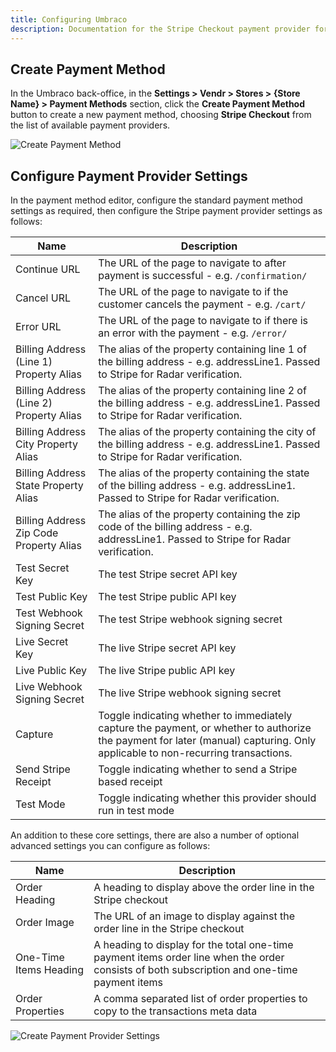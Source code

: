 ```yaml
---
title: Configuring Umbraco
description: Documentation for the Stripe Checkout payment provider for Vendr, the eCommerce solution for Umbraco v8+
---
```


## Create Payment Method

In the Umbraco back-office, in the **Settings > Vendr > Stores > {Store Name} > Payment Methods** section, click the **Create Payment Method** button to create a new payment method, choosing **Stripe Checkout** from the list of available payment providers.

![Create Payment Method](~/assets/images/screenshots/stripe/umbraco_create_payment_method.png)

## Configure Payment Provider Settings

In the payment method editor, configure the standard payment method settings as required, then configure the Stripe payment provider settings as follows:

| Name | Description |
| ---- | ----------- |
| Continue URL | The URL of the page to navigate to after payment is successful - e.g. `/confirmation/` |
| Cancel URL | The URL of the page to navigate to if the customer cancels the payment - e.g. `/cart/` |
| Error URL | The URL of the page to navigate to if there is an error with the payment - e.g. `/error/` |
| Billing Address (Line 1) Property Alias | The alias of the property containing line 1 of the billing address - e.g. addressLine1. Passed to Stripe for Radar verification. |
| Billing Address (Line 2) Property Alias | The alias of the property containing line 2 of the billing address - e.g. addressLine1. Passed to Stripe for Radar verification. |
| Billing Address City Property Alias | The alias of the property containing the city of the billing address - e.g. addressLine1. Passed to Stripe for Radar verification. |
| Billing Address State Property Alias | The alias of the property containing the state of the billing address - e.g. addressLine1. Passed to Stripe for Radar verification. |
| Billing Address Zip Code Property Alias | The alias of the property containing the zip code of the billing address - e.g. addressLine1. Passed to Stripe for Radar verification. |
| Test Secret Key | The test Stripe secret API key |
| Test Public Key | The test Stripe public API key |
| Test Webhook Signing Secret | The test Stripe webhook signing secret |
| Live Secret Key | The live Stripe secret API key |
| Live Public Key | The live Stripe public API key |
| Live Webhook Signing Secret | The live Stripe webhook signing secret |
| Capture | Toggle indicating whether to immediately capture the payment, or whether to authorize the payment for later (manual) capturing. Only applicable to non-recurring transactions. |
| Send Stripe Receipt | Toggle indicating whether to send a Stripe based receipt |
| Test Mode | Toggle indicating whether this provider should run in test mode |

An addition to these core settings, there are also a number of optional advanced settings you can configure as follows:

| Name | Description |
| ---- | ----------- |
| Order Heading | A heading to display above the order line in the Stripe checkout |
| Order Image | The URL of an image to display against the order line in the Stripe checkout |
| One-Time Items Heading | A heading to display for the total one-time payment items order line when the order consists of both subscription and one-time payment items |
| Order Properties | A comma separated list of order properties to copy to the transactions meta data |

![Create Payment Provider Settings](~/assets/images/screenshots/stripe/umbraco_configure_stripe_settings2.png)
